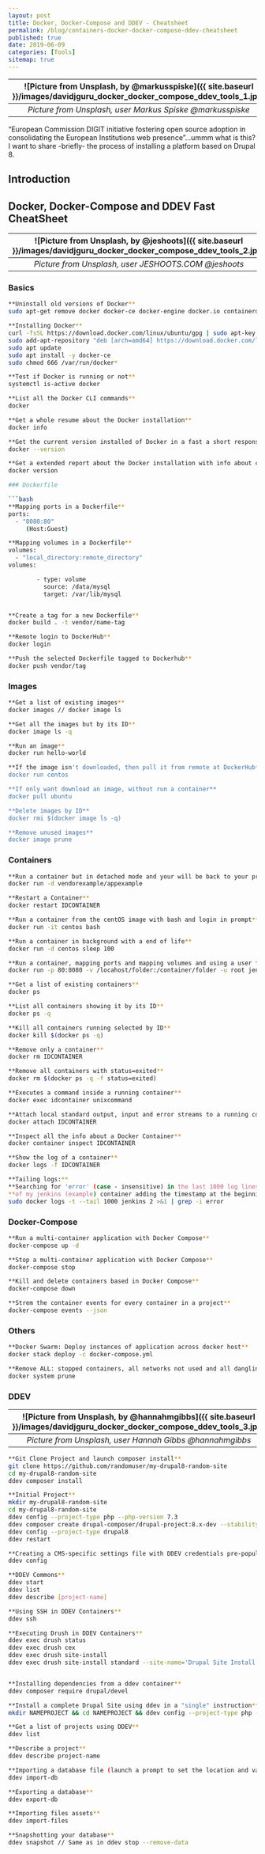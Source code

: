 ```yaml
---
layout: post
title: Docker, Docker-Compose and DDEV - Cheatsheet
permalink: /blog/containers-docker-docker-compose-ddev-cheatsheet
published: true
date: 2019-06-09
categories: [Tools]
sitemap: true
---
```

| ![Picture from Unsplash, by @markusspiske]({{ site.baseurl }}/images/davidjguru_docker_docker_compose_ddev_tools_1.jpg) |
|:--:|
| *Picture from Unsplash, user Markus Spiske @markusspiske* |



“European Commission DIGIT initiative fostering open source adoption in consolidating the European Institutions web presence”...ummm what is this? I want to share -briefly- the process of installing a platform based on Drupal 8.
<!--more-->

## Introduction


## Docker, Docker-Compose and DDEV Fast CheatSheet

| ![Picture from Unsplash, by @jeshoots]({{ site.baseurl }}/images/davidjguru_docker_docker_compose_ddev_tools_2.jpg) |
|:--:|
| *Picture from Unsplash, user JESHOOTS.COM @jeshoots* |

### Basics

```bash
**Uninstall old versions of Docker**
sudo apt-get remove docker docker-ce docker-engine docker.io containerd runc

**Installing Docker**
curl -fsSL https://download.docker.com/linux/ubuntu/gpg | sudo apt-key add -
sudo add-apt-repository "deb [arch=amd64] https://download.docker.com/linux/ubuntu $(lsb_release -cs) stable"
sudo apt update
sudo apt install -y docker-ce
sudo chmod 666 /var/run/docker*

**Test if Docker is running or not**
systemctl is-active docker

**List all the Docker CLI commands**
docker

**Get a whole resume about the Docker installation**
docker info

**Get the current version installed of Docker in a fast a short response** 
docker --version

**Get a extended report about the Docker installation with info about client and server**
docker version

### Dockerfile

```bash
**Mapping ports in a Dockerfile**
ports:
  - "8080:80"
     (Host:Guest)

**Mapping volumes in a Dockerfile**
volumes:
  - "local_directory:remote_directory"
volumes:

        - type: volume
          source: /data/mysql
          target: /var/lib/mysql


**Create a tag for a new Dockerfile**
docker build . -t vendor/name-tag 

**Remote login to DockerHub**
docker login 

**Push the selected Dockerfile tagged to Dockerhub**
docker push vendor/tag
```

### Images

```bash
**Get a list of existing images**
docker images // docker image ls

**Get all the images but by its ID**
docker image ls -q

**Run an image**
docker run hello-world

**If the image isn't downloaded, then pull it from remote at DockerHub**
docker run centos

**If only want download an image, without run a container**
docker pull ubuntu

**Delete images by ID**
docker rmi $(docker image ls -q) 

**Remove unused images**
docker image prune
```


### Containers

```bash
**Run a container but in detached mode and your will be back to your prompt**
docker run -d vendorexample/appexample

**Restart a Container**
docker restart IDCONTAINER

**Run a container from the centOS image with bash and login in prompt**
docker run -it centos bash

**Run a container in background with a end of life**
docker run -d centos sleep 100

**Run a container, mapping ports and mapping volumes and using a user from the container**
docker run -p 80:8080 -v /locahost/folder:/container/folder -u root jenkins/jenkins

**Get a list of existing containers**
docker ps

**List all containers showing it by its ID**
docker ps -q

**Kill all containers running selected by ID**
docker kill $(docker ps -q)

**Remove only a container**
docker rm IDCONTAINER

**Remove all containers with status=exited**
docker rm $(docker ps -q -f status=exited)

**Executes a command inside a running container**
docker exec idcontainer unixcommand 

**Attach local standard output, input and error streams to a running container**
docker attach IDCONTAINER 

**Inspect all the info about a Docker Container**
docker container inspect IDCONTAINER 

**Show the log of a container**
docker logs -f IDCONTAINER

**Tailing logs:**
**Searching for 'error' (case - insensitive) in the last 1000 log lines**
**of my jenkins (example) container adding the timestamp at the beginning of each line.** 
sudo docker logs -t --tail 1000 jenkins 2 >&1 | grep -i error
```


### Docker-Compose

```bash
**Run a multi-container application with Docker Compose**
docker-compose up -d

**Stop a multi-container application with Docker Compose**
docker-compose stop

**Kill and delete containers based in Docker Compose**
docker-compose down

**Strem the container events for every container in a project**
docker-compose events --json 
```


### Others

```bash
**Docker Swarm: Deploy instances of application across docker host**
docker stack deploy -c docker-compose.yml

**Remove ALL: stopped containers, all networks not used and all dangling images**
docker system prune
```



### DDEV

| ![Picture from Unsplash, by @hannahmgibbs]({{ site.baseurl }}/images/davidjguru_docker_docker_compose_ddev_tools_3.jpg) |
|:--:|
| *Picture from Unsplash, user Hannah Gibbs @hannahmgibbs* |

```bash
**Git Clone Project and launch composer install**
git clone https://github.com/randomuser/my-drupal8-random-site
cd my-drupal8-random-site
ddev composer install

**Initial Project** 
mkdir my-drupal8-random-site
cd my-drupal8-random-site
ddev config --project-type php --php-version 7.3
ddev composer create drupal-composer/drupal-project:8.x-dev --stability dev --no-interaction
ddev config --project-type drupal8
ddev restart

**Creating a CMS-specific settings file with DDEV credentials pre-populated**
ddev config

**DDEV Commons** 
ddev start
ddev list
ddev describe [project-name]

**Using SSH in DDEV Containers**
ddev ssh 

**Executing Drush in DDEV Containers**
ddev exec drush status
ddev exec drush cex
ddev exec drush site-install
ddev exec drush site-install standard --site-name='Drupal Site Install Test' --account-name=admin --account-pass=admin --account-mail=mail@example.com -y


**Installing dependencies from a ddev container** 
ddev composer require drupal/devel

**Install a complete Drupal Site using ddev in a "single" instruction**
mkdir NAMEPROJECT && cd NAMEPROJECT && ddev config --project-type php --php-version 7.3 && ddev composer create drupal-composer/drupal-project:8.x-dev --stability dev --no-interaction && ddev config --project-type drupal8 && ddev exec drush site-install standard --site-name='NAMEPROJECT' --account-name=admin --account-pass=admin --account-mail=mail@example.com -y && ddev start && sensible-browser http://NAMEPROJECT.ddev.local

**Get a list of projects using DDEV**
ddev list

**Describe a project**
ddev describe project-name

**Importing a database file (launch a prompt to set the location and values of the database dump)**
ddev import-db

**Exporting a database**
ddev export-db

**Importing files assets**
ddev import-files

**Snapshotting your database**
ddev snapshot // Same as in ddev stop --remove-data
```

